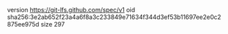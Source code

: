 version https://git-lfs.github.com/spec/v1
oid sha256:3e2ab652f23a4a6f8a3c233849e71634f344d3ef53b11697ee2e0c2875ee975d
size 297
